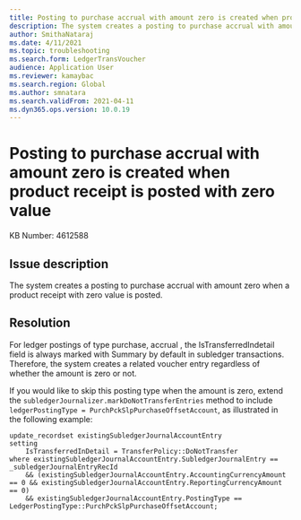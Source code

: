 ```yaml
---
title: Posting to purchase accrual with amount zero is created when product receipt is posted with zero value
description: The system creates a posting to purchase accrual with amount zero when a product receipt with zero value is posted
author: SmithaNataraj
ms.date: 4/11/2021
ms.topic: troubleshooting
ms.search.form: LedgerTransVoucher
audience: Application User
ms.reviewer: kamaybac
ms.search.region: Global
ms.author: smnatara
ms.search.validFrom: 2021-04-11
ms.dyn365.ops.version: 10.0.19
---
```

<!-- KFM: Title is over 80 characters. Please find a way to reduce -->
# Posting to purchase accrual with amount zero is created when product receipt is posted with zero value

KB Number: 4612588

## Issue description

The system creates a posting to purchase accrual with amount zero when a product receipt with zero value is posted.

## Resolution

For ledger postings of type purchase, accrual <!-- KFM: Is this two types ("purchase" and "accrual") or one type  ("purchase, accrual")? --> , the IsTransferredIndetail <!-- KFM: Please use the field label, not the internal name --> field is always marked with Summary <!-- KFM: Do you mean the field has a value of "Summary"? --> by default in subledger transactions.  Therefore, the system creates a related voucher entry regardless of whether the amount is zero or not.

If you would like to skip this posting type when the amount is zero, extend the `subledgerJournalizer.markDoNotTransferEntries` method to include `ledgerPostingType = PurchPckSlpPurchaseOffsetAccount`, as illustrated in the following example:

```xpp
update_recordset existingSubledgerJournalAccountEntry
setting
    IsTransferredInDetail = TransferPolicy::DoNotTransfer
where existingSubledgerJournalAccountEntry.SubledgerJournalEntry == _subledgerJournalEntryRecId
    && (existingSubledgerJournalAccountEntry.AccountingCurrencyAmount == 0 && existingSubledgerJournalAccountEntry.ReportingCurrencyAmount == 0)
    && existingSubledgerJournalAccountEntry.PostingType == LedgerPostingType::PurchPckSlpPurchaseOffsetAccount;
```
